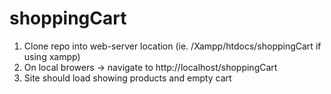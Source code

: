 # shoppingCart

1. Clone repo into web-server location (ie. /Xampp/htdocs/shoppingCart if using xampp)
2. On local browers -> navigate to http://localhost/shoppingCart
3. Site should load showing products and empty cart